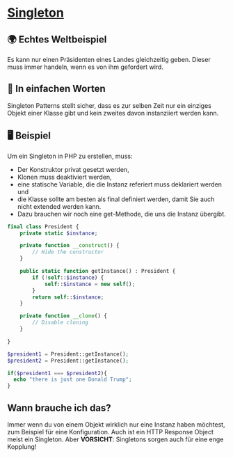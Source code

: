 # [Singleton](/singleton.md)

## 🌍 Echtes Weltbeispiel
Es kann nur einen Präsidenten eines Landes gleichzeitig geben. Dieser muss immer handeln, wenn es von ihm gefordert wird. 

## 💬 In einfachen Worten
Singleton Patterns stellt sicher, dass es zur selben Zeit nur ein einziges Objekt einer Klasse gibt und kein zweites davon instanziiert werden kann. 

## 🖥 Beispiel

Um ein Singleton in PHP zu erstellen, muss: 

- Der Konstruktor privat gesetzt werden,
- Klonen muss deaktiviert werden,
- eine statische Variable, die die Instanz referiert muss deklariert werden und
- die Klasse sollte am besten als final definiert werden, damit Sie auch nicht extended werden kann.
- Dazu brauchen wir noch eine get-Methode, die uns die Instanz übergibt. 

```php
final class President {
    private static $instance;

    private function __construct() {
        // Hide the constructor
    }

    public static function getInstance() : President {
        if (!self::$instance) {
            self::$instance = new self();
        }
        return self::$instance;
    }

    private function __clone() {
        // Disable cloning
    }

}

$president1 = President::getInstance();
$president2 = President::getInstance();

if($president1 === $president2){
  echo "there is just one Donald Trump";
}
```

## Wann brauche ich das? 
Immer wenn du von einem Objekt wirklich nur eine Instanz haben möchtest, zum Beispiel für eine Konfiguration. Auch ist ein HTTP Response Object meist ein Singleton. Aber **VORSICHT**: Singletons sorgen auch für eine enge Kopplung! 

